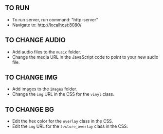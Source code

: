 ## TO RUN

- To run server, run command: "http-server"
- Navigate to: [http://localhost:8080/](http://localhost:8080/)

## TO CHANGE AUDIO

- Add audio files to the `music` folder.
- Change the media URL in the JavaScript code to point to your new audio file.

## TO CHANGE IMG

- Add images to the `images` folder.
- Change the `img` URL in the CSS for the `vinyl` class.

## TO CHANGE BG

- Edit the hex color for the `overlay` class in the CSS.
- Edit the `img` URL for the `texture_overlay` class in the CSS.
